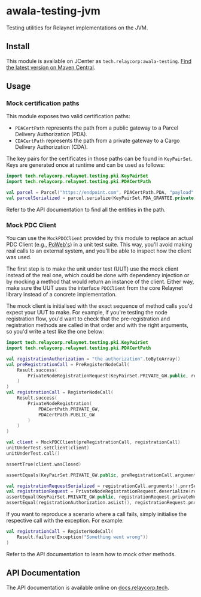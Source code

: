 # awala-testing-jvm

Testing utilities for Relaynet implementations on the JVM.

## Install

This module is available on JCenter as `tech.relaycorp:awala-testing`. [Find the latest version on Maven Central](https://search.maven.org/artifact/tech.relaycorp/awala-testing).

## Usage

### Mock certification paths

This module exposes two valid certification paths:

- `PDACertPath` represents the path from a public gateway to a Parcel Delivery Authorization (PDA).
- `CDACertPath` represents the path from a private gateway to a Cargo Delivery Authorization (CDA).

The key pairs for the certificates in those paths can be found in `KeyPairSet`. Keys are generated once at runtime and can be used as follows:

```kotlin
import tech.relaycorp.relaynet.testing.pki.KeyPairSet
import tech.relaycorp.relaynet.testing.pki.PDACertPath

val parcel = Parcel("https://endpoint.com", PDACertPath.PDA, "payload".toByteArray())
val parcelSerialized = parcel.serialize(KeyPairSet.PDA_GRANTEE.private)
```

Refer to the API documentation to find all the entities in the path.

### Mock PDC Client

You can use the `MockPDCClient` provided by this module to replace an actual PDC Client (e.g., [PoWeb's](https://github.com/relaycorp/relaynet-poweb-jvm)) in a unit test suite. This way, you'll avoid making real calls to an external system, and you'll be able to inspect how the client was used.

The first step is to make the unit under test (UUT) use the mock client instead of the real one, which could be done with dependency injection or by mocking a method that would return an instance of the client. Either way, make sure the UUT uses the interface `PDCClient` from the core Relaynet library instead of a concrete implementation.

The mock client is initialised with the exact sequence of method calls you'd expect your UUT to make. For example, if you're testing the node registration flow, you'd want to check that the pre-registration and registration methods are called in that order and with the right arguments, so you'd write a test like the one below:

```kotlin
import tech.relaycorp.relaynet.testing.pki.KeyPairSet
import tech.relaycorp.relaynet.testing.pki.PDACertPath

val registrationAuthorization = "the authorization".toByteArray()
val preRegistrationCall = PreRegisterNodeCall(
    Result.success(
        PrivateNodeRegistrationRequest(KeyPairSet.PRIVATE_GW.public, registrationAuthorization)
    )
)
val registrationCall = RegisterNodeCall(
    Result.success(
        PrivateNodeRegistration(
            PDACertPath.PRIVATE_GW,
            PDACertPath.PUBLIC_GW
        )
    )
)

val client = MockPDCClient(preRegistrationCall, registrationCall)
unitUnderTest.setClient(client)
unitUnderTest.call()

assertTrue(client.wasClosed)

assertEquals(KeyPairSet.PRIVATE_GW.public, preRegistrationCall.arguments.nodePublicKey)

val registrationRequestSerialized = registrationCall.arguments!!.pnrrSerialized
val registrationRequest = PrivateNodeRegistrationRequest.deserialize(registrationRequestSerialized)
assertEqual(KeyPairSet.PRIVATE_GW.public, registrationRequest.privateNodePublicKey)
assertEqual(registrationAuthorization.asList(), registrationRequest.pnraSerialized.asList())
```

If you want to reproduce a scenario where a call fails, simply initialise the respective call with the exception. For example:

```kotlin
val registrationCall = RegisterNodeCall(
    Result.failure(Exception("Something went wrong"))
)
```

Refer to the API documentation to learn how to mock other methods.

## API Documentation

The API documentation is available online on [docs.relaycorp.tech](https://docs.relaycorp.tech/awala-testing-jvm/).
